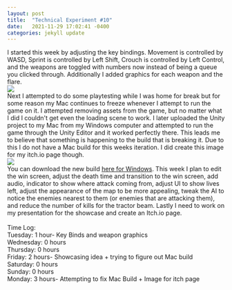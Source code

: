 ```yaml
---
layout: post
title:  "Technical Experiment #10"
date:   2021-11-29 17:02:41 -0400
categories: jekyll update
---
```

I started this week by adjusting the key bindings. Movement is controlled by WASD, Sprint is controlled by Left Shift, Crouch is controlled by Left Control, and the weapons are toggled with numbers now instead of being a queue you clicked through. Additionally I added graphics for each weapon and the flare.
<br>![](https://i.imgur.com/FyWY6gC.png)
<br>Next I attempted to do some playtesting while I was home for break but for some reason my Mac continues to freeze whenever I attempt to run the game on it. I attempted removing assets from the game, but no matter what I did I couldn't get even the loading scene to work. I later uploaded the Unity project to my Mac from my Windows computer and attempted to run the game through the Unity Editor and it worked perfectly there. This leads me to believe that something is happening to the build that is breaking it. Due to this I do not have a Mac build for this weeks iteration. I did create this image for my itch.io page though.
<br>![](https://i.imgur.com/UNbqZZR.png)
<br>You can download the new build [here for Windows](https://drive.google.com/file/d/16jHXttYkoZCeCSVQYk3oORlqQuzRS1rT/view?usp=sharing). This week I plan to edit the win screen, adjust the death time and transition to the win screen, add audio, indicator to show where attack coming from, adjust UI to show lives left, adjust the appearance of the map to be more appealing, tweak the AI to notice the enemies nearest to them (or  enemies that are attacking them), and reduce the number of kills for the tractor beam. Lastly I need to work on my presentation for the showcase and create an Itch.io page.
<br>
<br>Time Log:
<br>Tuesday: 1 hour- Key Binds and weapon graphics
<br>Wednesday: 0 hours
<br>Thursday: 0 hours
<br>Friday: 2 hours- Showcasing idea + trying to figure out Mac build
<br>Saturday: 0 hours
<br>Sunday: 0 hours
<br>Monday: 3 hours- Attempting to fix Mac Build + Image for itch page
